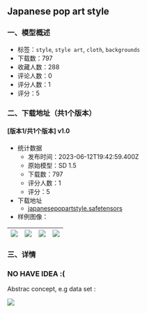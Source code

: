 ## Japanese pop art style
### 一、模型概述

- 标签：`style`, `style art`, `cloth`, `backgrounds`
- 下载数：797
- 收藏人数：288
- 评论人数：0
- 评分人数：1
- 评分：5

### 二、下载地址（共1个版本）

#### [版本1/共1个版本] v1.0

- 统计数据
  - 发布时间：2023-06-12T19:42:59.400Z
  - 原始模型：SD 1.5
  - 下载数：797
  - 评分人数：1
  - 评分：5
- 下载地址
  - [japanesepopartstyle.safetensors](https://civitai.com/api/download/models/94706)
- 样例图像：

| <img src="https://image.civitai.com/xG1nkqKTMzGDvpLrqFT7WA/28bcba85-3145-465f-9a21-035e5d9bfd72/width=450/1122837.jpeg" /> | <img src="https://image.civitai.com/xG1nkqKTMzGDvpLrqFT7WA/c9c2faef-42b6-41af-a7ce-7ede21606bc8/width=450/1122840.jpeg" /> | <img src="https://image.civitai.com/xG1nkqKTMzGDvpLrqFT7WA/30f5be06-a123-40ad-9f8a-716470251c24/width=450/1122845.jpeg" /> | <img src="https://image.civitai.com/xG1nkqKTMzGDvpLrqFT7WA/0a3e9b97-c41b-4348-909f-6fd84d6ce135/width=450/1122860.jpeg" /> |
| ---- | ---- | ---- | ---- |


### 三、详情
<h3 id="heading-58"><strong>NO HAVE IDEA :(</strong></h3><p>Abstrac concept, e.g data set :</p><p><img src="https://image.civitai.com/xG1nkqKTMzGDvpLrqFT7WA/bfd249a2-d100-4d27-9680-b33f8eece734/width=525/bfd249a2-d100-4d27-9680-b33f8eece734.jpeg" /></p>